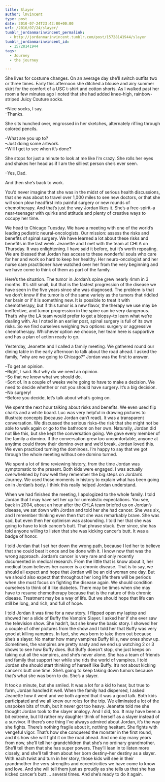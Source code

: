 ```yaml
---
title: Slayer
author: lmvincent
type: post
date: 2010-07-24T23:42:00+00:00
url: /2010/07/24/slayer/
tumblr_jordanmarinvincent_permalink:
  - http://jordanmarinvincent.tumblr.com/post/15728141944/slayer
tumblr_jordanmarinvincent_id:
  - 15728141944
tags:
  - Journey
  - the journey

---
```

She lives for costume changes. On an average day she&rsquo;ll switch outfits two or three times. Early this afternoon she ditched a blouse and airy summer skirt for the comfort of a USC t-shirt and cotton shorts. As I walked past her room a few minutes ago I noted that she had added knee-high, rainbow-striped Juicy Couture socks.

&ndash;Nice socks, I say.  
&ndash;Thanks.

She sits hunched over, engrossed in her sketches, alternately rifling through colored pencils.

&ndash;What are you up to?  
&ndash;Just doing some artwork.  
&ndash;Will I get to see when it&rsquo;s done?

She stops for just a minute to look at me like I&rsquo;m crazy. She rolls her eyes and shakes her head as if I am the silliest person she&rsquo;s ever seen.

&ndash;Yes, Dad.

And then she&rsquo;s back to work.

You&rsquo;d never imagine that she was in the midst of serious health discussions, that she was about to travel over 1,000 miles to see new doctors, or that she will soon plow headfirst into painful surgery or new rounds of chemotherapy. And that&rsquo;s just the way Jordan likes it. She&rsquo;s a free-spirit&ndash;a near-teenager with quirks and attitude and plenty of creative ways to occupy her time.

We head to Chicago Tuesday. We have a meeting with one of the world&rsquo;s leading pediatric neural-oncologists. Our mission: assess the risks and benefits of spinal surgery. We have learned a lot about these risks and benefits in the last week. Jeanette and I met with the team at CHLA on Thursday. It was enlightening. I have said it before, but it&rsquo;s worth repeating. We are blessed that Jordan has access to these wonderful souls who care for her and work so hard to keep her healthy. Her neuro-oncologist and her nurse care practitioner have watched over her from the very beginning and we have come to think of them as part of the family.

Here&rsquo;s the situation. The tumor in Jordan&rsquo;s spine grew nearly 4mm in 3 months. It&rsquo;s still small, but that is the fastest progression of the disease we have seen in the five years since she was diagnosed. The problem is that we don&rsquo;t know if the tumor is of the same variety as the tumors that riddled her brain or if it is something new. It is possible to treat it with chemotherapy, but if this tumor is a new flavor, the therapy we use may be ineffective, and tumor progression in the spine can be very dangerous. That&rsquo;s why the LA team would prefer to get a biopsy&ndash;to learn what we&rsquo;re dealing with. As I noted in an earlier post, spinal surgery is full of its own risks. So we find ourselves weighing two options: surgery or aggressive chemotherapy. Whichever option we choose, her team here is supportive and has a plan of action ready to go.

Yesterday, Jeanette and I called a family meeting. We gathered round our dining table in the early afternoon to talk about the road ahead. I asked the family, &ldquo;why are we going to Chicago?&rdquo; Jordan was the first to answer.

&ndash;To get an opinion.  
&ndash;Right, I said. But why do we need an opinion.  
&ndash;So that we know what we should do.  
&ndash;Sort of. In a couple of weeks we&rsquo;re going to have to make a decision. We need to decide whether or not you should have surgery. It&rsquo;s a big decision.  
&ndash;No surgery!  
&ndash;Before you decide, let&rsquo;s talk about what&rsquo;s going on.

We spent the next hour talking about risks and benefits. We even used flip charts and a white board. Luc was very helpful in drawing pictures to illustrate concepts (because Jordan can&rsquo;t read). It was a transparent conversation. We discussed the serious risks&ndash;the risk that she might not be able to walk again or go to the bathroom on her own. Naturally, Jordan did not like this, but she kept the conversation going. We gave every member of the family a domino. If the conversation grew too uncomfortable, anyone at anytime could throw their domino over and we&rsquo;d break. Jordan loved this. We even practiced turning the dominoes. I&rsquo;m happy to say that we got through the whole meeting without one domino turned.

We spent a lot of time reviewing history, from the time Jordan was symptomatic to the present. Both kids were engaged. I was actually overwhelmed by how well they remember the big steps on Jordan&rsquo;s Journey. We used those moments in history to explain what has been going on in Jordan&rsquo;s body. I think this really helped Jordan understand.

When we had finished the meeting, I apologized to the whole family. I told Jordan that I may have set her up for unrealistic expectations. You see, back in 2004, about an hour after the CHLA team briefed us on Jordan&rsquo;s disease, we sat down with Jordan and told her she had cancer. She was six, and I remember thinking even then that she was remarkably brave. She was sad, but even then her optimism was astounding. I told her that she was going to have to kick cancer&rsquo;s butt. That phrase stuck. Ever since, she has told anyone willing to listen that she was kicking cancer&rsquo;s butt. It was a badge of honor.

I told Jordan that I set her down the wrong path, because I led her to believe that she could beat it once and be done with it. I know now that was the wrong approach. Jordan&rsquo;s cancer is very rare and only recently documented in medical research. From the little that is know about it, her medical team believes her cancer is a chronic disease. That is to say, we should all expect and hope that Jordan will be an old woman one day. But we should also expect that throughout her long life there will be periods when she must focus on fighting the disease again. We should condition ourselves to think of it like diabetes. There may be times when she may have to resume chemotherapy because that is the nature of this chronic disease. Treatment may be a way of life. But we should hope that life can still be long, and rich, and full of hope.

I told Jordan it was time for a new story. I flipped open my laptop and showed her a slide of Buffy the Vampire Slayer. I asked her if she ever saw the television show. She hadn&rsquo;t, but she knew the basic story. I showed her a couple of other pictures from the show and I told her that Buffy was very good at killing vampires. In fact, she was born to take them out because she&rsquo;s a slayer. No matter how many vampires Buffy kills, new ones show up. Sometimes, the vampires are pretty nasty and we end up watching 2 or 3 shows to see how Buffy does. But Buffy doesn&rsquo;t stop, she just keeps on taking out all the vampires, and she&rsquo;s never alone. She has a team of friends and family that support her while she rids the world of vampires. I told Jordan she should start thinking of herself like Buffy. It&rsquo;s not about kicking cancer&rsquo;s butt one time. She&rsquo;s going to keep taking down tumors because that&rsquo;s what she was born to do. She&rsquo;s a slayer.

It took a minute, but she smiled. It was a lot for a kid to hear, but true to form, Jordan handled it well. When the family had dispersed, I asked Jeanette how it went and we both agreed that it was a good talk. Both kids participated and we all knew our roles for the trip. We eliminated a lot of the unspoken bits of truth, but it never got too heavy. Jeanette told me she thought Jordan took to the slayer analogy. And I did, too. It may have been a bit extreme, but I&rsquo;d rather my daughter think of herself as a slayer instead of a survivor. If there&rsquo;s one thing I&rsquo;ve always admired about Jordan, it&rsquo;s the way she fights. There&rsquo;s nothing fragile about it, nothing hesitant. She fights with vengeful vigor. That&rsquo;s how she conquered the monster in the first round, and it&rsquo;s how she will fight it on the road ahead. And one day many years from now, she&rsquo;ll tell her grandchildren that she&rsquo;s no ordinary grandmother. She&rsquo;ll tell them that she has super powers. They&rsquo;ll lean in to listen more closely, and she&rsquo;ll tell them about her born destiny&ndash;her destiny as a slayer. With each twist and turn in her story, those kids will see in their grandmother the very strengths and eccentricities we have come to know and love. And she will tell them just as proudly as she tells us that she has kicked cancer&rsquo;s butt &hellip; several times. And she&rsquo;s ready to do it again.

<div class="blogger-post-footer">
  <img loading="lazy" width="1" height="1" src="https://blogger.googleusercontent.com/tracker/9039099668816362935-2052007965172546155?l=jordansjourney2.blogspot.com" alt="" />
</div>